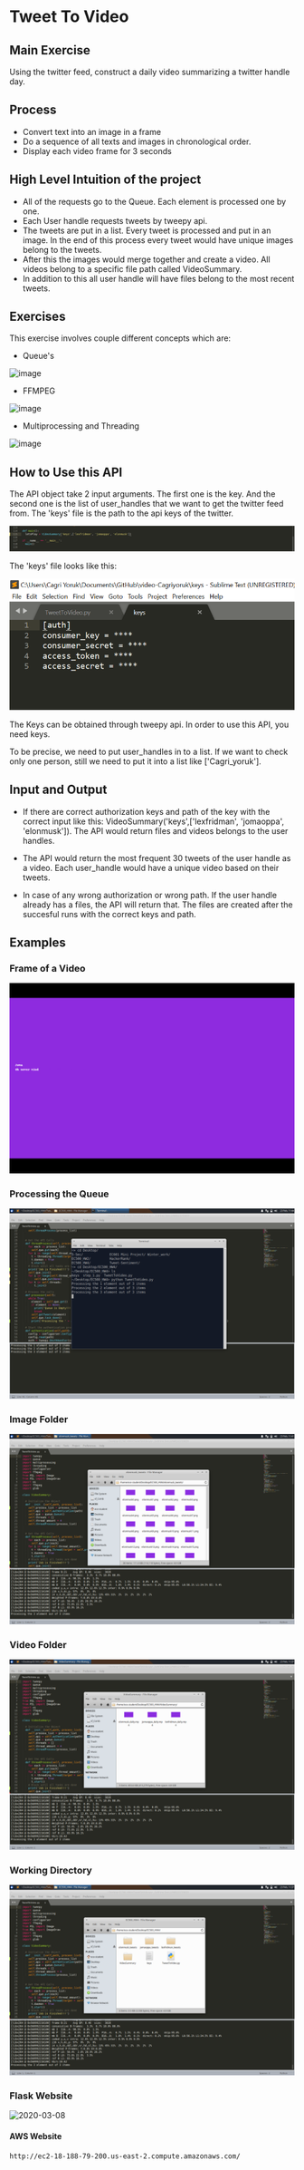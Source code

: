 # Tweet To Video
## Main Exercise
Using the twitter feed, construct a daily video summarizing a twitter handle day.
## Process
  * Convert text into an image in a frame
  * Do a sequence of all texts and images in chronological order.
  * Display each video frame for 3 seconds
  
## High Level Intuition of the project
  * All of the requests go to the Queue. Each element is processed one by one.
  * Each User handle requests tweets by tweepy api.
  * The tweets are put in a list. Every tweet is processed and put in an image. In the end of this process every tweet would have unique images belong to the tweets.
  * After this the images would merge together and create a video. All videos belong to a specific file path called VideoSummary.
  * In addition to this all user handle will have files belong to the most recent tweets.

## Exercises
This exercise involves couple different concepts which are:
 * Queue's
 
  ![image](https://user-images.githubusercontent.com/55101879/75595723-8948e100-5a5b-11ea-822a-4f07b05317d0.png)

 * FFMPEG
 
  ![image](https://user-images.githubusercontent.com/55101879/75595853-096f4680-5a5c-11ea-98c5-3fbf6f224d60.png)
 
 * Multiprocessing and Threading
 
  ![image](https://user-images.githubusercontent.com/55101879/75595802-cc0ab900-5a5b-11ea-8445-a91eb18c6ae6.png)

## How to Use this API

The API object take 2 input arguments. The first one is the key. And the second one is the list of user_handles that we want to get the twitter feed from. The 'keys' file is the path to the api keys of the twitter.

![](https://github.com/BUEC500C1/video-Cagriyoruk/blob/With_Stub/Screenshots/How_TO.png)

The 'keys' file looks like this:

![](https://github.com/BUEC500C1/video-Cagriyoruk/blob/With_Stub/Screenshots/Auth.png)

The Keys can be obtained through tweepy api. In order to use this API, you need keys.

To be precise, we need to put user_handles in to a list. If we want to check only one person, still we need to put it into a list like ['Cagri_yoruk'].

## Input and Output
 * If there are correct authorization keys and path of the key with the correct input like this: VideoSummary('keys',['lexfridman', 'jomaoppa', 'elonmusk']). The API would return files and videos belongs to the user handles. 
 
 * The API would return the most frequent 30 tweets of the user handle as a video. Each user_handle would have a unique video based on their tweets.
 
 * In case of any wrong authorization or wrong path. If the user handle already has a files, the API will return that. The files are created after the succesful runs with the correct keys and path.

## Examples
### Frame of a Video

![](https://github.com/BUEC500C1/video-Cagriyoruk/blob/master/Screenshots/Example.png)

### Processing the Queue

![](https://github.com/BUEC500C1/video-Cagriyoruk/blob/master/Screenshots/Processing.png)

### Image Folder

![](https://github.com/BUEC500C1/video-Cagriyoruk/blob/master/Screenshots/example_images.png)

### Video Folder

![](https://github.com/BUEC500C1/video-Cagriyoruk/blob/master/Screenshots/example_video.png)

### Working Directory

![](https://github.com/BUEC500C1/video-Cagriyoruk/blob/master/Screenshots/example_wd.png)

### Flask Website
<img width="1128" alt="2020-03-08" src="https://user-images.githubusercontent.com/55101879/76181491-aa19e080-6197-11ea-9cba-9226b390c1df.png">

#### AWS Website
```
http://ec2-18-188-79-200.us-east-2.compute.amazonaws.com/
```

